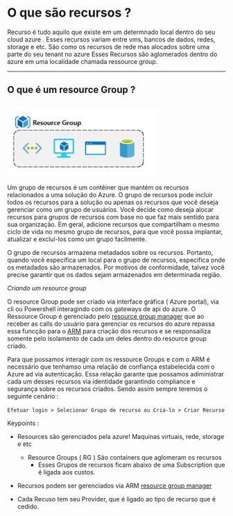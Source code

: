 # O que são recursos ?

Recurso é tudo aquilo que existe em um determnado local dentro do seu cloud azure . Esses recursos variam entre vms, bancos de dados, redes, storage e etc. São como os recursos de rede mas alocados sobre uma parte do seu tenant no azure
Esses Recursos são aglomerados dentro do azure em uma localidade chamada ressource group.

----

## O que é um resource Group ?

![Resource Group](img/image-32.png)
</br>
----

Um grupo de recursos é um contêiner que mantém os recursos relacionados a uma solução do Azure. O grupo de recursos pode incluir todos os recursos para a solução ou apenas os recursos que você deseja gerenciar como um grupo de usuários. 
Você decide como deseja alocar recursos para grupos de recursos com base no que faz mais sentido para sua organização. 
Em geral, adicione recursos que compartilham o mesmo ciclo de vida no mesmo grupo de recursos, para que você possa implantar, atualizar e excluí-los como um grupo facilmente.

O grupo de recursos armazena metadados sobre os recursos. 
Portanto, quando você especifica um local para o grupo de recursos, especifica onde os metadados são armazenados. Por motivos de conformidade, talvez você precise garantir que os dados sejam armazenados em determinada região.

*Criando um resource group*

O resource Group pode ser criado via interface gráfica ( Azure portal), via cli ou Powershell interagindo com os gateways de api do azure.
O Ressource Group é gerenciado pelo [resource group manager](https://docs.microsoft.com/en-us/azure/azure-resource-manager/management/overview) que ao receber as calls do usuário para gerenciar os recursos do azure repassa essa funcção para o [ARM](https://www.google.com/search?client=firefox-b-d&q=azure+arm) para criação dos recursos e se responsailiza somente pelo isolamento de cada um deles dentro do resource group criado.

Para que possamos interagir com os ressource Groups e com o ARM é necessário que tenhamso uma relação de confiança estabelecida com o Azure ad via autenticação. Essa relação garante que possamos adiministrar cada um desses recursos via identidade garantindo compliance e segurança sobre os recursos criados. Sendo assim sempre teremos o seguinte cenário :

```Efetuar login > Selecionar Grupo de recurso ou Cria-lo > Criar Recurso ```


Keypoints :
 - Resources são gerenciados pela azure! Maquinas virtuais, rede, storage e etc
   - Resource Groups ( RG ) São containers que aglomeram os recursos
     - Esses Grupos de recursos ficam abaixo de uma Subscription que é ligada aos custos.

- Recursos podem ser gerenciados via ARM [resource group manager](https://docs.microsoft.com/en-us/azure/azure-resource-manager/management/overview)
- Cada Recuso tem seu Provider, que é ligado ao tipo de recurso que é cedido.
